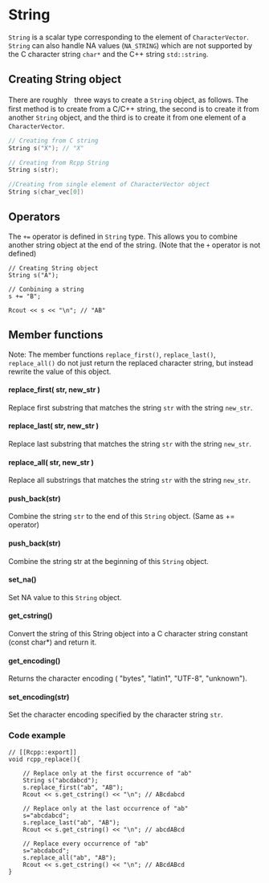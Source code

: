 # String

`String` is a scalar type corresponding to the element of `CharacterVector`. `String` can also handle NA values (`NA_STRING`) which are not supported by the C character string `char*` and the C++ string `std::string`.

## Creating String object

There are roughly　three ways to create a `String` object, as follows. The first method is to create from a C/C++ string, the second is to create it from another `String` object, and the third is to create it from one element of a `CharacterVector`.

```cpp
// Creating from C string
String s("X"); // "X"

// Creating from Rcpp String
String s(str);

//Creating from single element of CharacterVector object
String s(char_vec[0])
```

## Operators

The `+=` operator is defined in `String` type. This allows you to combine another string object at the end of the string. (Note that the `+` operator is not defined)

```
// Creating String object
String s("A");

// Conbining a string
s += "B";

Rcout << s << "\n"; // "AB"
```


## Member functions

Note: The member functions `replace_first()`, `replace_last()`, `replace_all()` do not just return the replaced character string, but instead rewrite the value of this object.

#### replace_first( str, new_str )

Replace first substring that matches the string `str` with the string `new_str`.

#### replace_last( str, new_str )

Replace last substring that matches the string `str` with the string `new_str`.

#### replace_all( str, new_str )

Replace all substrings that matches the string `str` with the string `new_str`.

#### push_back(str)

Combine the string `str` to the end of this `String` object. (Same as += operator)

#### push_back(str)

Combine the string str at the beginning of this `String` object.

#### set_na()

Set NA value to this `String` object.

#### get_cstring()

Convert the string of this String object into a C character string constant (const char*) and return it.

#### get_encoding()

Returns the character encoding ( "bytes", "latin1", "UTF-8", "unknown").

#### set_encoding(str)

Set the character encoding specified by the character string `str`.




### Code example

```
// [[Rcpp::export]]
void rcpp_replace(){

    // Replace only at the first occurrence of "ab"
    String s("abcdabcd");
    s.replace_first("ab", "AB");
    Rcout << s.get_cstring() << "\n"; // ABcdabcd

    // Replace only at the last occurrence of "ab"
    s="abcdabcd";
    s.replace_last("ab", "AB");
    Rcout << s.get_cstring() << "\n"; // abcdABcd

    // Replace every occurrence of "ab"
    s="abcdabcd";
    s.replace_all("ab", "AB");
    Rcout << s.get_cstring() << "\n"; // ABcdABcd
}
```
